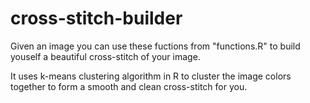 # cross-stitch-builder

Given an image you can use these fuctions from "functions.R" to build youself a beautiful cross-stitch of your image.

It uses k-means clustering algorithm in R to cluster the image colors together to form a smooth and clean cross-stitch for you.
